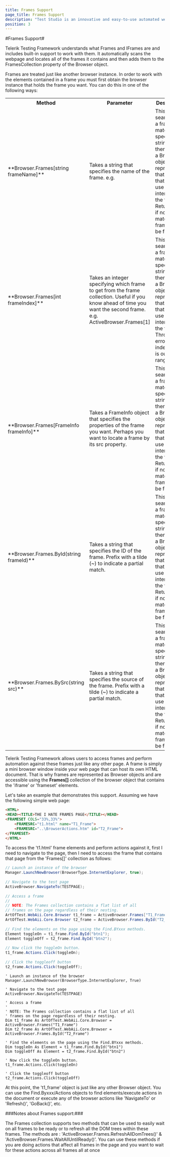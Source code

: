 ```yaml
---
title: Frames Support
page_title: Frames Support
description: "Test Studio is an innovative and easy-to-use automated web, WPF and load testing solution. Test Studio tests support essential technologies like ASP.NET AJAX, Silverlight, PHP and MVC. HTML5, Testing framework, functional testing, performance testing, load testing, exploratory testing, manual testing."
position: 3
---
```

#Frames Support#

Telerik Testing Framework understands what Frames and IFrames are and includes built-in support to work with them. It automatically scans the webpage and locates all of the frames it contains and then adds them to the FramesCollection property of the Browser object.
 
Frames are treated just like another browser instance. In order to work with the elements contained in a frame you must first obtain the browser instance that holds the frame you want. You can do this in one of the following ways:

<table class="docs">
<tr>
	<th>Method</th><th>Parameter</th><th>Description</th>
</tr>
<tr>
	<td>**Browser.Frames[string frameName]**</td>
	<td>Takes a string that specifies the name of the frame. e.g. <frame src="t1.html" name="t1_frame"></td>
	<td>This method searches for a frame that matches the specified string and then returns a Browser object representing that frame that you can use to interact with the frame. Returns null if no matching frame can be found.</td>
</tr>
<tr>
	<td>**Browser.Frames[int frameIndex]**</td>
	<td>Takes an integer specifying which frame to get from the frame collection. Useful if you know ahead of time you want the second frame. e.g. ActiveBrowser.Frames[1]</td>
	<td>This method searches for a frame that matches the specified string and then returns a Browser object representing that frame that you can use to interact with the frame. Throws an error if the index value is out of range.</td>
</tr>
<tr>
	<td>**Browser.Frames[FrameInfo frameInfo]**</td>
	<td>Takes a FrameInfo object that specifies the properties of the frame you want. Perhaps you want to locate a frame by its src property.</td>
	<td>This method searches for a frame that matches the specified string and then returns a Browser object representing that frame that you can use to interact with the frame. Returns null if no matching frame can be found.</td>
</tr>
<tr>
	<td>**Browser.Frames.ById(string frameId)**</td>
	<td>Takes a string that specifies the ID of the frame. Prefix with a tilde (~) to indicate a partial match.</td>
	<td>This method searches for a frame that matches the specified string and then returns a Browser object representing that frame that you can use to interact with the frame. Returns null if no matching frame can be found. </td>
</tr>
<tr>
	<td>**Browser.Frames.BySrc(string src)**</td>
	<td>Takes a string that specifies the source of the frame. Prefix with a tilde (~) to indicate a partial match.</td>
	<td>This method searches for a frame that matches the specified string and then returns a Browser object representing that frame that you can use to interact with the frame. Returns null if no matching frame can be found. </td>
</tr>
<table>

Telerik Testing Framework allows users to access frames and perform automation against these frames just like any other page. A frame is simply a mini browser window inside your web page that can host its own HTML document. That is why frames are represented as Browser objects and are accessible using the **Frames[]** collection of the browser object that contains the 'iframe' or 'frameset' elements.
 
Let's take an example that demonstrates this support. Assuming we have the following simple web page:

```HTML
<HTML>
<HEAD><TITLE>THE I HATE FRAMES PAGE</TITLE></HEAD>
<FRAMESET COLS="33%,33%">
    <FRAMESRC="t1.html" name="T1_Frame">
    <FRAMESRC="..\BrowserActions.htm" id="T2_Frame">
</FRAMESET>
</HTML>
```

To access the 't1.html' frame elements and perform actions against it, first I need to navigate to the page, then I need to access the frame that contains that page from the 'Frames[]' collection as follows:

```C#
// Launch an instance of the browser
Manager.LaunchNewBrowser(BrowserType.InternetExplorer, true);
   
// Navigate to the test page
ActiveBrowser.NavigateTo(TESTPAGE);
   
// Access a frame
//
// NOTE: The Frames collection contains a flat list of all
// frames on the page regardless of their nesting.
ArtOfTest.WebAii.Core.Browser t1_frame = ActiveBrowser.Frames["T1_Frame"];
ArtOfTest.WebAii.Core.Browser t2_frame = ActiveBrowser.Frames.ById("T2_Frame");
   
// Find the elements on the page using the Find.BYxxx methods.
Element toggleOn = t1_frame.Find.ById("btn1");
Element toggleOff = t2_frame.Find.ById("btn2");
   
// Now click the toggleOn button.
t1_frame.Actions.Click(toggleOn);
   
// Click the toggleoff button
t2_frame.Actions.Click(toggleOff);
```
 

```VB
' Launch an instance of the browser
Manager.LaunchNewBrowser(BrowserType.InternetExplorer, True)
 
' Navigate to the test page
ActiveBrowser.NavigateTo(TESTPAGE)
 
' Access a frame
'
' NOTE: The Frames collection contains a flat list of all
' frames on the page regardless of their nesting.
Dim t1_frame As ArtOfTest.WebAii.Core.Browser = ActiveBrowser.Frames("T1_Frame")
Dim t2_frame As ArtOfTest.WebAii.Core.Browser = ActiveBrowser.Frames.ById("T2_Frame")
 
' Find the elements on the page using the Find.BYxxx methods.
Dim toggleOn As Element = t1_frame.Find.ById("btn1")
Dim toggleOff As Element = t2_frame.Find.ById("btn2")
 
' Now click the toggleOn button.
t1_frame.Actions.Click(toggleOn)
 
' Click the toggleoff button
t2_frame.Actions.Click(toggleOff)
```

At this point, the 't1_frame' object is just like any other Browser object. You can use the Find.Byxxx/Actions objects to find elements/execute actions in the document or execute any of the browser actions like 'NavigateTo' or 'Refresh()', 'GoBack()', etc.
 
###Notes about Frames support:###

The Frames collection supports two methods that can be used to easily wait on all frames to be ready or to refresh all the DOM trees within these frames. The methods are : 'ActiveBrowser.Frames.RefreshAllDomTrees()' & 'ActiveBrowser.Frames.WaitAllUntilReady()'. You can use these methods if you are doing actions that affect all frames in the page and you want to wait for these actions across all frames all at once
